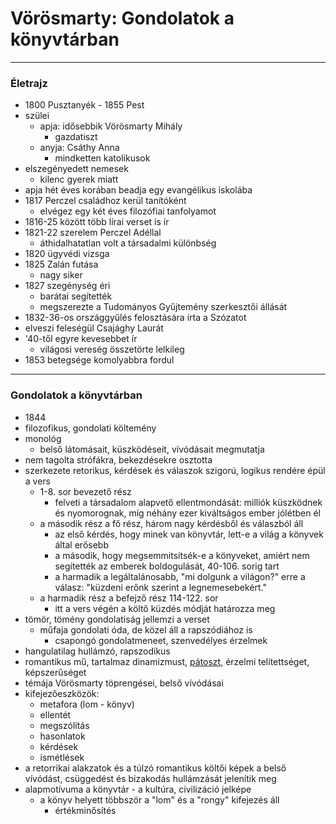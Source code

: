 # Vörösmarty: Gondolatok a könyvtárban
---
### Életrajz
- 1800 Pusztanyék - 1855 Pest
- szülei
	- apja: idősebbik Vörösmarty Mihály
		- gazdatiszt
	- anyja: Csáthy Anna
		- mindketten katolikusok
- elszegényedett nemesek
	- kilenc gyerek miatt
- apja hét éves korában beadja egy evangélikus iskolába
- 1817 Perczel családhoz kerül tanítóként
	- elvégez egy két éves filozófiai tanfolyamot
- 1816-25 között több lírai verset is ír
- 1821-22 szerelem Perczel Adéllal
	- áthidalhatatlan volt a társadalmi különbség
- 1820 ügyvédi vizsga
- 1825 Zalán futása
	- nagy siker
- 1827 szegénység éri
	- barátai segítették 
	- megszerezte a Tudományos Gyűjtemény szerkesztői állását
- 1832-36-os országgyűlés felosztására írta a Szózatot
- elveszi feleségül Csajághy Laurát
- '40-től egyre kevesebbet ír
	- világosi vereség összetörte lelkileg
- 1853 betegsége komolyabbra fordul
---
### Gondolatok a könyvtárban
- 1844
- filozofikus, gondolati költemény
- monológ
	- belső látomásait, küszködéseit, vívódásait megmutatja
- nem tagolta strófákra, bekezdésekre osztotta
- szerkezete retorikus, kérdések és válaszok szigorú, logikus rendére épül a vers
	- 1-8. sor bevezető rész
		- felveti a társadalom alapvető ellentmondását: milliók küszködnek és nyomorognak, míg néhány ezer kiváltságos ember jólétben él
	- a második rész a fő rész, három nagy kérdésből és válaszból áll
		- az első kérdés, hogy minek van könyvtár, lett-e a világ a könyvek által erősebb
		- a második, hogy megsemmitsítsék-e a könyveket, amiért nem segítették az emberek boldogulását, 40-106. sorig tart
		- a harmadik a legáltalánosabb, "mi dolgunk a világon?" erre a válasz: "küzdeni erőnk szerint a legnemesebekért."
	- a harmadik rész a befejző rész 114-122. sor
		- itt a vers végén a költő küzdés módját határozza meg
- tömör, tömény gondolatiság jellemzi a verset
	- műfaja gondolati óda, de közel áll a rapszódiához is
		- csapongó gondolatmeneet, szenvedélyes érzelmek
- hangulatilag hullámzó, rapszodikus
- romantikus mű, tartalmaz dinamizmust, [pátoszt](https://hu.wikipedia.org/wiki/P%C3%A1tosz), érzelmi telítettséget, képszerűséget
- témája Vörösmarty töprengései, belső vívódásai
- kifejezőeszközök:
	- metafora (lom - könyv)
	- ellentét
	- megszólítás
	- hasonlatok
	- kérdések
	- ismétlések
- a retorrikai alakzatok és a túlzó romantikus költői képek a belső vívódást, csüggedést és bizakodás hullámzását jelenítik meg
- alapmotívuma a könyvtár - a kultúra, civilizáció jelképe
	- a könyv helyett többször a "lom" és  a "rongy" kifejezés áll
		- értékminősítés
